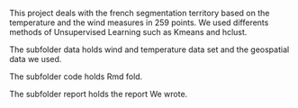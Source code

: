 This project deals with the french segmentation territory based on the temperature and the wind measures in 259 points. We used differents methods of Unsupervised Learning such as Kmeans and hclust.

The subfolder data holds wind and temperature data set and the geospatial data we used.

The subfolder code holds Rmd fold.

The subfolder report holds the report We wrote.
